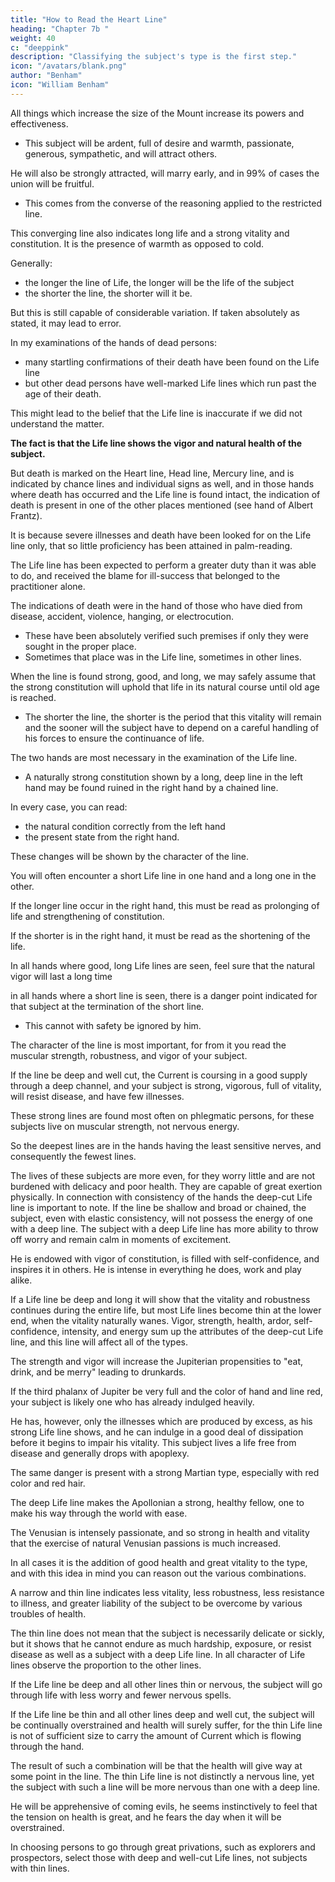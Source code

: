 ```yaml
---
title: "How to Read the Heart Line"
heading: "Chapter 7b "
weight: 40
c: "deeppink"
description: "Classifying the subject's type is the first step."
icon: "/avatars/blank.png"
author: "Benham"
icon: "William Benham"
---
```



All things which increase the size of the Mount increase its powers and effectiveness.
- This subject will be ardent, full of desire and warmth, passionate, generous, sympathetic, and will attract others. 

He will also be strongly attracted, will marry early, and in 99% of cases the union will be fruitful. 
- This comes from the converse of the reasoning applied to the restricted line. 

This converging line also indicates long life and a strong vitality and constitution. It is the presence of warmth as opposed to cold. 

Generally:
- the longer the line of Life, the longer will be the life of the subject
- the shorter the line, the shorter will it be. 

<!-- Experience has proven, however, that this general proposition, while in the main true, -->

But this is still capable of considerable variation. If taken absolutely as stated, it may lead to error. <!-- , and this must be reduced to the minimum. --> 

In my examinations of the hands of dead persons:
- many startling confirmations of their death have been found on the Life line
- but other dead persons have well-marked Life lines which run past the age of their death.

This might lead to the belief that the Life line is inaccurate if we did not understand the matter. 

**The fact is that the Life line shows the vigor and natural health of the subject.** 

But death is marked on the Heart line, Head line, Mercury line, and is indicated by chance lines and individual signs as well, and in those hands where death has occurred and the Life line is found intact, the indication of death is present in one of the other places mentioned (see hand of Albert Frantz).

It is because severe illnesses and death have been looked for on the Life line only, that so little proficiency has been attained in palm-reading. 

The Life line has been expected to perform a greater duty than it was able to do, and received the blame for ill-success that belonged to the practitioner alone. 

The indications of death were in <!-- each --> the hand of those who have died from disease, accident, violence, hanging, or electrocution. 
- These have been absolutely verified such premises if only they were sought in the proper place. 
- Sometimes that place was in the Life line, sometimes in other lines. 

<!-- This matter I desire to make very clear at this point, for it will prevent your falling into the same mistakes which have overtaken others.  -->

When the line is found strong, good, and long, we may safely assume that the strong constitution will uphold that life in its natural course until old age is reached. 
- The shorter the line, the shorter is the period that this vitality will remain <!-- in full operation --> and the sooner will the subject have to depend on a careful handling of his forces to ensure the continuance of life. 

The two hands are most necessary in the examination of the Life line. 
- A naturally strong constitution shown by a long, deep line in the left hand may be found ruined in the right hand by a chained line.

In every case, you can read:
- the natural condition correctly from the left hand
- the present state from the right hand. 

These changes will be shown by the character of the line. 

You will often encounter a short Life line in one hand and a long one in the other. 

If the longer line occur in the right hand, this must be read as prolonging of life and strengthening of constitution. 

If the shorter is in the right hand, it must be read as the shortening of the life. 

<!-- Nowhere is it necessary to use both hands more continually than in examinations of the Life line.  -->

In all hands where good, long Life lines are seen, feel sure that the natural vigor will last a long time

in all hands where a short line is seen, there is a danger point indicated for that subject at the termination of the short line. 
- This cannot with safety be ignored by him. 

The character of the line is most important, for from it you read the muscular strength, robustness, and vigor of your subject. 

If the line be deep and well cut, the Current is coursing in a good supply through a deep channel, and your subject is strong, vigorous, full of vitality, will resist disease, and have few illnesses. 

These strong lines are found most often on phlegmatic persons, for these subjects live on muscular strength, not nervous energy. 

So the deepest lines are in the hands having the least sensitive nerves, and consequently the fewest lines. 

The lives of these subjects are more even, for they worry little and are not burdened with delicacy and poor health. They are capable of great exertion physically. In connection with consistency of the hands the deep-cut Life line is important to note. If the line be shallow and broad or chained, the subject, even with elastic consistency, will not possess the energy of one with a deep line. The subject with a deep Life line has more ability to throw off worry and remain calm in moments of excitement. 

He is endowed with vigor of constitution, is filled with self-confidence, and inspires it in others. He is intense in everything he does, work and play alike. 

If a Life line be deep and long it will show that the vitality and robustness continues during the entire life, but most Life lines become thin at the lower end, when the vitality naturally wanes. Vigor, strength, health, ardor, self-confidence, intensity, and energy sum up the attributes of the deep-cut Life line, and this line will affect all of the types. 

The strength and vigor will increase the Jupiterian propensities to "eat, drink, and be merry" leading to drunkards. 

If the third phalanx of Jupiter be very full and the color of hand and line red, your subject is likely one who has already indulged heavily. 

He has, however, only the illnesses which are produced by excess, as his strong Life line shows, and he can indulge in a good deal of dissipation before it begins to impair his vitality. This subject lives a life free from disease and generally drops with apoplexy. 

The same danger is present with a strong Martian type, especially with red color and red hair. 

The deep Life line makes the Apollonian a strong, healthy fellow, one to make his way through the world with ease. 

The Venusian is intensely passionate, and so strong in health and vitality that the exercise of natural Venusian passions is much increased. 

In all cases it is the addition of good health and great vitality to the type, and with this idea in mind you can reason out the various combinations. 

A narrow and thin line indicates less vitality, less robustness, less resistance to illness, and greater liability of the subject to be overcome by various troubles of health. 

The thin line does not mean that the subject is necessarily delicate or sickly, but it shows that he cannot endure as much hardship, exposure, or resist disease as well as a subject with a deep Life line. In all character of Life lines observe the proportion to the other lines. 

If the Life line be deep and all other lines thin or nervous, the subject will go through life with less worry and fewer nervous spells. 

If the Life line be thin and all other lines deep and well cut, the subject will be continually overstrained and health will surely suffer, for the thin Life line is not of sufficient size to carry the amount of Current which is flowing through the hand. 

The result of such a combination will be that the health will give way at some point in the line. The thin Life line is not distinctly a nervous line, yet the subject with such a line will be more nervous than one with a deep line. 

He will be apprehensive of coming evils, he seems instinctively to feel that the tension on health is great, and he fears the day when it will be overstrained. 

In choosing persons to go through great privations, such as explorers and prospectors, select those with deep and well-cut Life lines, not subjects with thin lines. 

